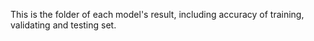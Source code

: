 This is the folder of each model's result, including accuracy of training, validating and testing set.
